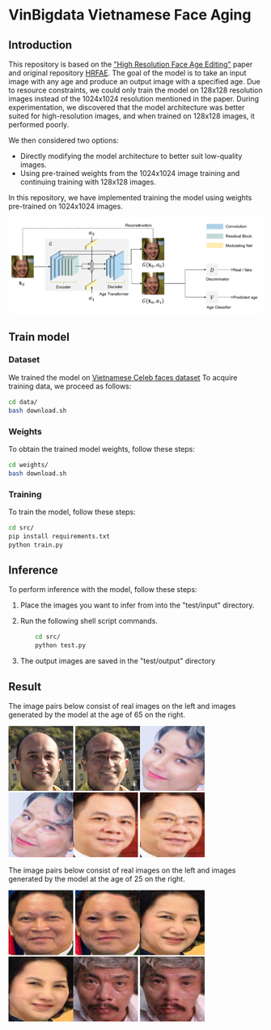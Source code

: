 # VinBigdata Vietnamese Face Aging

## Introduction
This repository is based on the ["High Resolution Face Age Editing"](https://arxiv.org/pdf/2005.04410v1.pdf) paper and original repository [HRFAE](https://github.com/InterDigitalInc/HRFAE). The goal of the model is to take an input image with any age and produce an output image with a specified age. Due to resource constraints, we could only train the model on 128x128 resolution images instead of the 1024x1024 resolution mentioned in the paper. During experimentation, we discovered that the model architecture was better suited for high-resolution images, and when trained on 128x128 images, it performed poorly.

We then considered two options:

- Directly modifying the model architecture to better suit low-quality images.
- Using pre-trained weights from the 1024x1024 image training and continuing training with 128x128 images.

In this repository, we have implemented training the model using weights pre-trained on 1024x1024 images.

![](images/arch.png)

## Train model
### Dataset
We trained the model on [Vietnamese Celeb faces dataset](https://drive.google.com/file/d/1kpxjaz3pIMrAhEjm7hJxcBsxKNhfl8t2/view)
To acquire training data, we proceed as follows:

```bash
cd data/
bash download.sh
```

### Weights
To obtain the trained model weights, follow these steps:

```bash
cd weights/
bash download.sh
```

### Training
To train the model, follow these steps:
```bash
cd src/
pip install requirements.txt
python train.py
```

## Inference
To perform inference with the model, follow these steps:
1. Place the images you want to infer from into the "test/input" directory.

2. Run the following shell script commands.
    ```bash
        cd src/
        python test.py
    ```
3. The output images are saved in the "test/output" directory
## Result

The image pairs below consist of real images on the left and images generated by the model at the age of 65 on the right.

<img src="images/real1.png" alt="Ảnh thật" width="128" height="128"/> <img src="images/fake1.jpg" alt="Ảnh được sinh ra bởi mô hình" width="128" height="128"/><img src="images/real2.png" alt="Ảnh thật" width="128" height="128"/> <img src="images/fake2.jpg" alt="Ảnh được sinh ra bởi mô hình" width="128" height="128"/><img src="images/real3.png" alt="Ảnh thật" width="128" height="128"/> <img src="images/fake3.jpg" alt="Ảnh được sinh ra bởi mô hình" width="128" height="128"/>

The image pairs below consist of real images on the left and images generated by the model at the age of 25 on the right.

<img src="images/real4.png" alt="Ảnh thật" width="128" height="128"/> <img src="images/fake4.jpg" alt="Ảnh được sinh ra bởi mô hình" width="128" height="128"/><img src="images/real5.png" alt="Ảnh thật" width="128" height="128"/> <img src="images/fake5.jpg" alt="Ảnh được sinh ra bởi mô hình" width="128" height="128"/><img src="images/real6.png" alt="Ảnh thật" width="128" height="128"/> <img src="images/fake6.jpg" alt="Ảnh được sinh ra bởi mô hình" width="128" height="128"/>